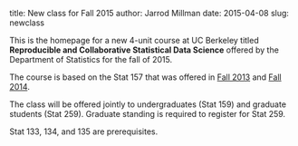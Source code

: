title: New class for Fall 2015
author: Jarrod Millman
date: 2015-04-08
slug: newclass

This is the homepage for a new 4-unit course at UC Berkeley titled
**Reproducible and Collaborative Statistical Data Science** offered
by the Department of Statistics for the fall of 2015.

The course is based on the Stat 157 that was offered in
[Fall 2013](https://github.com/stat157/fall-2013) and
[Fall 2014](https://github.com/ucb-stat-157/fall-2014-public).

The class will be offered jointly to undergraduates (Stat 159)
and graduate students (Stat 259).  Graduate standing is required to register
for Stat 259.

Stat 133, 134, and 135 are prerequisites.
